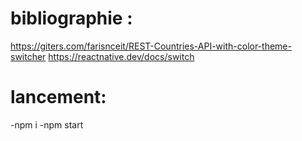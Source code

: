 # bibliographie :
https://giters.com/farisnceit/REST-Countries-API-with-color-theme-switcher
https://reactnative.dev/docs/switch

# lancement:
-npm i
-npm start
